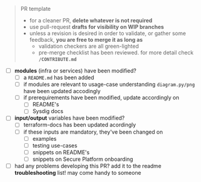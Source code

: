 > PR template
>
> * for a cleaner PR, **delete whatever is not required**
> * use pull-request **drafts for visibility on WIP branches**
> * unless a revision is desired in order to validate, or gather some feedback, **you are free to merge it as long as**
>   * validation checkers are all green-lighted
>   * pre-merge checklist has been reviewed. for more detail check **`/CONTRIBUTE.md`**

-  [ ] **modules** (infra or services) have been modified?
    - [ ] a `README.md` has been added
    - [ ] if modules are relevant to usage-case understanding `diagram.py/png` have been updated accodingly
    - [ ] if prerequirements have been modified, update accordingly on
      - [ ] README's
      - [ ] Sysdig docs
- [ ] **input/output** variables have been modified?
  - [ ] terraform-docs has been updated acordingly
  - [ ] if these inputs are mandatory, they've been changed on
      - [ ] examples
      - [ ] testing use-cases
      - [ ] snippets on README's
      - [ ] snippets on Secure Platform onboarding
- [ ] had any problems developing this PR? add it to the readme **troubleshooting** list! may come handy to someone
